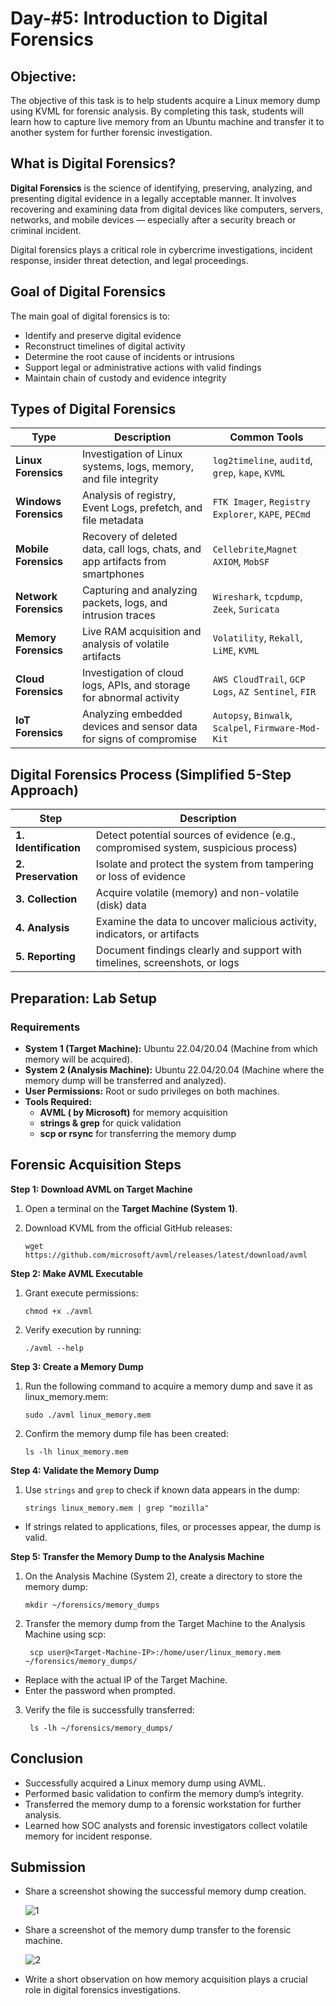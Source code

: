 # Day-#5: Introduction to Digital Forensics

## Objective:
The objective of this task is to help students acquire a Linux memory dump using KVML for forensic analysis. By completing this task, students will learn how to capture live memory from an Ubuntu machine and transfer it to another system for further forensic investigation.

## What is Digital Forensics?
**Digital Forensics** is the science of identifying, preserving, analyzing, and presenting digital evidence in a legally acceptable manner. It involves recovering and examining data from digital devices like computers, servers, networks, and mobile devices — especially after a security breach or criminal incident.

Digital forensics plays a critical role in cybercrime investigations, incident response, insider threat detection, and legal proceedings.

## Goal of Digital Forensics
The main goal of digital forensics is to:

- Identify and preserve digital evidence
- Reconstruct timelines of digital activity
- Determine the root cause of incidents or intrusions
- Support legal or administrative actions with valid findings
- Maintain chain of custody and evidence integrity

## Types of Digital Forensics

|Type	|Description|	Common Tools|
|------|------|------|
|**Linux Forensics**	|Investigation of Linux systems, logs, memory, and file integrity|	`log2timeline`, `auditd`, `grep`, `kape`, `KVML`|
|**Windows Forensics**	|Analysis of registry, Event Logs, prefetch, and file metadata	|`FTK Imager`, `Registry Explorer`, `KAPE`, `PECmd`|
|**Mobile Forensics**	|Recovery of deleted data, call logs, chats, and app artifacts from smartphones	|`Cellebrite`,`Magnet AXIOM`, `MobSF`|
|**Network Forensics**	|Capturing and analyzing packets, logs, and intrusion traces	|`Wireshark`, `tcpdump`, `Zeek`, `Suricata`|
|**Memory Forensics**|	Live RAM acquisition and analysis of volatile artifacts	|`Volatility`, `Rekall`, `LiME`, `KVML`|
|**Cloud Forensics**	|Investigation of cloud logs, APIs, and storage for abnormal activity	|`AWS CloudTrail`, `GCP Logs`, `AZ Sentinel`, `FIR`|
|**IoT Forensics**	|Analyzing embedded devices and sensor data for signs of compromise|	`Autopsy`, `Binwalk`, `Scalpel`, `Firmware-Mod-Kit`|

## Digital Forensics Process (Simplified 5-Step Approach)
|Step	|Description|
|------|------|
|**1. Identification**	|Detect potential sources of evidence (e.g., compromised system, suspicious process)|
|**2. Preservation**	|Isolate and protect the system from tampering or loss of evidence|
|**3. Collection**	|Acquire volatile (memory) and non-volatile (disk) data|
|**4. Analysis**	|Examine the data to uncover malicious activity, indicators, or artifacts|
|**5. Reporting**	|Document findings clearly and support with timelines, screenshots, or logs|

## Preparation: Lab Setup
### Requirements
- **System 1 (Target Machine):** Ubuntu 22.04/20.04 (Machine from which memory will be acquired).
- **System 2 (Analysis Machine):** Ubuntu 22.04/20.04 (Machine where the memory dump will be transferred and analyzed).
- **User Permissions:** Root or sudo privileges on both machines.
- **Tools Required:**
     - **AVML ( by Microsoft)** for memory acquisition
     - **strings & grep** for quick validation
     - **scp or rsync** for transferring the memory dump

## Forensic Acquisition Steps
**Step 1: Download AVML on Target Machine**
1. Open a terminal on the **Target Machine (System 1)**.
2. Download KVML from the official GitHub releases:

       wget https://github.com/microsoft/avml/releases/latest/download/avml

**Step 2: Make AVML Executable**
1. Grant execute permissions:

       chmod +x ./avml

2. Verify execution by running:

       ./avml --help

**Step 3: Create a Memory Dump**

1. Run the following command to acquire a memory dump and save it as linux_memory.mem:

       sudo ./avml linux_memory.mem

2. Confirm the memory dump file has been created:

       ls -lh linux_memory.mem

**Step 4: Validate the Memory Dump**
1. Use `strings` and `grep` to check if known data appears in the dump:

       strings linux_memory.mem | grep "mozilla"

- If strings related to applications, files, or processes appear, the dump is valid.

**Step 5: Transfer the Memory Dump to the Analysis Machine**
1. On the Analysis Machine (System 2), create a directory to store the memory dump:

       mkdir ~/forensics/memory_dumps

2. Transfer the memory dump from the Target Machine to the Analysis Machine using scp:

        scp user@<Target-Machine-IP>:/home/user/linux_memory.mem ~/forensics/memory_dumps/

- Replace with the actual IP of the Target Machine.
- Enter the password when prompted.

3. Verify the file is successfully transferred:

        ls -lh ~/forensics/memory_dumps/

## Conclusion
- Successfully acquired a Linux memory dump using AVML.
- Performed basic validation to confirm the memory dump’s integrity.
- Transferred the memory dump to a forensic workstation for further analysis.
- Learned how SOC analysts and forensic investigators collect volatile memory for incident response.

## Submission
- Share a screenshot showing the successful memory dump creation.

  ![1](https://github.com/user-attachments/assets/7c126cfe-5fbd-45a9-8416-3455e5450337)

- Share a screenshot of the memory dump transfer to the forensic machine.

  ![2](https://github.com/user-attachments/assets/9da5e4b1-e74e-4d7d-85c5-45a6f7ac3f9e)

- Write a short observation on how memory acquisition plays a crucial role in digital forensics investigations.
